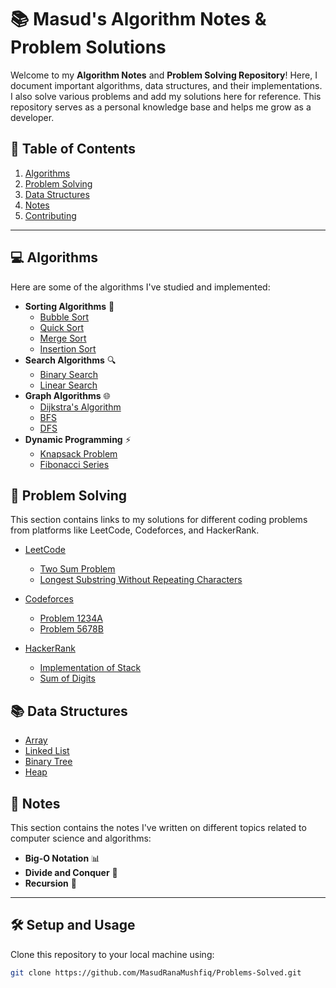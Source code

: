 # 📚 Masud's Algorithm Notes & Problem Solutions

Welcome to my **Algorithm Notes** and **Problem Solving Repository**! Here, I document important algorithms, data structures, and their implementations. I also solve various problems and add my solutions here for reference. This repository serves as a personal knowledge base and helps me grow as a developer.

## 📝 Table of Contents

1. [Algorithms](#-algorithms)
2. [Problem Solving](#-problem-solving)
3. [Data Structures](#-data-structures)
4. [Notes](#-notes)
5. [Contributing](#-contributing)

---

## 💻 Algorithms

Here are some of the algorithms I've studied and implemented:

- **Sorting Algorithms** 🏁
  - [Bubble Sort](#bubble-sort)
  - [Quick Sort](#quick-sort)
  - [Merge Sort](#merge-sort)
  - [Insertion Sort](#insertion-sort)
- **Search Algorithms** 🔍
  - [Binary Search](#binary-search)
  - [Linear Search](#linear-search)
- **Graph Algorithms** 🌐
  - [Dijkstra's Algorithm](#dijkstras-algorithm)
  - [BFS](#bfs)
  - [DFS](#dfs)
- **Dynamic Programming** ⚡
  - [Knapsack Problem](#knapsack-problem)
  - [Fibonacci Series](#fibonacci-series)

## 🧩 Problem Solving

This section contains links to my solutions for different coding problems from platforms like LeetCode, Codeforces, and HackerRank.

- [LeetCode](https://leetcode.com/)
  - [Two Sum Problem](https://leetcode.com/problems/two-sum/)
  - [Longest Substring Without Repeating Characters](https://leetcode.com/problems/longest-substring-without-repeating-characters/)
  
- [Codeforces](https://codeforces.com/)
  - [Problem 1234A](https://codeforces.com/problemset/problem/1234/A)
  - [Problem 5678B](https://codeforces.com/problemset/problem/5678/B)

- [HackerRank](https://www.hackerrank.com/)
  - [Implementation of Stack](https://www.hackerrank.com/challenges/stack/problem)
  - [Sum of Digits](https://www.hackerrank.com/challenges/sum-of-digits/problem)

## 📚 Data Structures

- [Array](#array)
- [Linked List](#linked-list)
- [Binary Tree](#binary-tree)
- [Heap](#heap)

## 📝 Notes

This section contains the notes I've written on different topics related to computer science and algorithms:

- **Big-O Notation** 📊
- **Divide and Conquer** 🔀
- **Recursion** 🔄

---

## 🛠️ Setup and Usage

Clone this repository to your local machine using:

```bash
git clone https://github.com/MasudRanaMushfiq/Problems-Solved.git
